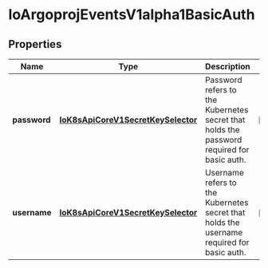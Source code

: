 
# IoArgoprojEventsV1alpha1BasicAuth

## Properties
Name | Type | Description | Notes
------------ | ------------- | ------------- | -------------
**password** | [**IoK8sApiCoreV1SecretKeySelector**](IoK8sApiCoreV1SecretKeySelector.md) | Password refers to the Kubernetes secret that holds the password required for basic auth. |  [optional]
**username** | [**IoK8sApiCoreV1SecretKeySelector**](IoK8sApiCoreV1SecretKeySelector.md) | Username refers to the Kubernetes secret that holds the username required for basic auth. |  [optional]




